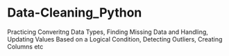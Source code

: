 # Data-Cleaning_Python

Practicing Converitng Data Types, Finding Missing Data and Handling, Updating Values Based on a Logical Condition, Detecting Outliers,
Creating Columns etc
